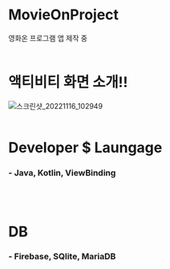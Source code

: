 # MovieOnProject
영화온 프로그램 앱 제작 중<br><br>

# 액티비티 화면 소개!!
![스크린샷_20221116_102949](https://user-images.githubusercontent.com/118269278/202062226-942c4e97-b66f-41bb-99cb-a825b9f7c273.png)<br><br>

# Developer $ Laungage
<h3>- Java, Kotlin, ViewBinding</h3><br><br>

# DB
<h3>- Firebase, SQlite, MariaDB</h3>
